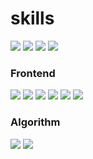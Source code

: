 <h1>skills</h1>
<div>
<img src="https://img.shields.io/badge/C-A8B9CC?style=flat-square&logo=C&logoColor=white"/>
<img src="https://img.shields.io/badge/C++-00599C?style=flat-square&logo=C%2B%2B&logoColor=white"/>
<img src="https://img.shields.io/badge/JAVA-007396?style=flat-square&logo=java&logoColor=white">
<img src="https://img.shields.io/badge/github-181717?style=flat-square&logo=github&logoColor=white">
</div>

<div>
 <h3>Frontend</h3>
 <img src="https://img.shields.io/badge/HTML-E34F26?style=flat-square&logo=HTML5&logoColor=white"/>
 <img src="https://img.shields.io/badge/CSS-1572B6?style=flat-square&logo=CSS3&logoColor=white"/>
 <img src="https://img.shields.io/badge/JavaScript-F7DF1E?style=flat-square&logo=JavaScript&logoColor=white"/>
 <img src="https://img.shields.io/badge/TypeScript-3178C6?style=flat-square&logo=TypeScript&logoColor=white"/>
 <img src="https://img.shields.io/badge/React-61DAFB?style=flat-square&logo=React&logoColor=white"/>
 <img src="https://img.shields.io/badge/Remix-000000?style=flat-square&logo=Remix&logoColor=white"/>
</div>
<div>
 <h3>Algorithm</h3>
 <img src="http://mazassumnida.wtf/api/v2/generate_badge?boj=kopasd99"/>
 <img src="http://mazandi.herokuapp.com/api?handle=kopasd99&theme=dark"/>
</div>
